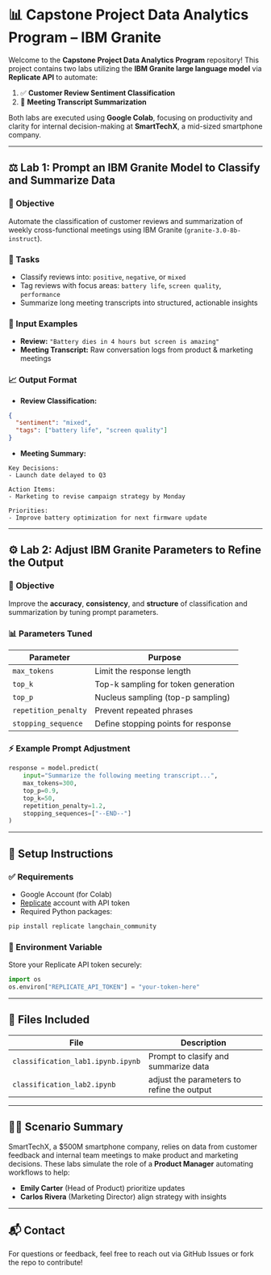 # 📊 Capstone Project Data Analytics Program – IBM Granite

Welcome to the **Capstone Project Data Analytics Program** repository!
This project contains two labs utilizing the **IBM Granite large language model** via **Replicate API** to automate:

1. ✅ **Customer Review Sentiment Classification**
2. 🧠 **Meeting Transcript Summarization**

Both labs are executed using **Google Colab**, focusing on productivity and clarity for internal decision-making at **SmartTechX**, a mid-sized smartphone company.

---

## ⚖️ Lab 1: Prompt an IBM Granite Model to Classify and Summarize Data

### 🌟 Objective

Automate the classification of customer reviews and summarization of weekly cross-functional meetings using IBM Granite (`granite-3.0-8b-instruct`).

### 🧪 Tasks

* Classify reviews into: `positive`, `negative`, or `mixed`
* Tag reviews with focus areas: `battery life`, `screen quality`, `performance`
* Summarize long meeting transcripts into structured, actionable insights

### 📂 Input Examples

* **Review:** `"Battery dies in 4 hours but screen is amazing"`
* **Meeting Transcript:** Raw conversation logs from product & marketing meetings

### 📈 Output Format

* **Review Classification:**

```json
{
  "sentiment": "mixed",
  "tags": ["battery life", "screen quality"]
}
```

* **Meeting Summary:**

```
Key Decisions:
- Launch date delayed to Q3

Action Items:
- Marketing to revise campaign strategy by Monday

Priorities:
- Improve battery optimization for next firmware update
```

---

## ⚙️ Lab 2: Adjust IBM Granite Parameters to Refine the Output

### 🌟 Objective

Improve the **accuracy**, **consistency**, and **structure** of classification and summarization by tuning prompt parameters.

### 📊 Parameters Tuned

| Parameter            | Purpose                             |
| -------------------- | ----------------------------------- |
| `max_tokens`         | Limit the response length           |
| `top_k`              | Top-k sampling for token generation |
| `top_p`              | Nucleus sampling (top-p sampling)   |
| `repetition_penalty` | Prevent repeated phrases            |
| `stopping_sequence`  | Define stopping points for response |

### ⚡ Example Prompt Adjustment

```python
response = model.predict(
    input="Summarize the following meeting transcript...",
    max_tokens=300,
    top_p=0.9,
    top_k=50,
    repetition_penalty=1.2,
    stopping_sequences=["--END--"]
)
```

---

## 🚀 Setup Instructions

### ✅ Requirements

* Google Account (for Colab)
* [Replicate](https://replicate.com/) account with API token
* Required Python packages:

```bash
pip install replicate langchain_community
```

### 🔑 Environment Variable

Store your Replicate API token securely:

```python
import os
os.environ["REPLICATE_API_TOKEN"] = "your-token-here"
```

---

## 📁 Files Included

| File                               | Description                            |
| ---------------------------------- | -------------------------------------- |
| `classification_lab1.ipynb.ipynb` | Prompt to clasify and summarize data    |
| `classification_lab2.ipynb`       | adjust the parameters to refine the output       |

---

## 👨‍💼 Scenario Summary

SmartTechX, a \$500M smartphone company, relies on data from customer feedback and internal team meetings to make product and marketing decisions. These labs simulate the role of a **Product Manager** automating workflows to help:

* **Emily Carter** (Head of Product) prioritize updates
* **Carlos Rivera** (Marketing Director) align strategy with insights

---

## 📬 Contact

For questions or feedback, feel free to reach out via GitHub Issues or fork the repo to contribute!
